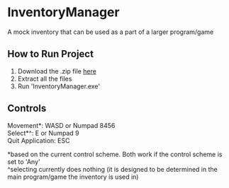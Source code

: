 # InventoryManager
A mock inventory that can be used as a part of a larger program/game

## How to Run Project
1. Download the .zip file [here](https://github.com/rhysstever/InventoryManager/blob/main/InventoryManager.zip)
2. Extract all the files
3. Run 'InventoryManager.exe'

## Controls
Movement*: WASD or Numpad 8456  
Select*^: E or Numpad 9  
Quit Application: ESC  

*based on the current control scheme. Both work if the control scheme is set to 'Any'  
^selecting currently does nothing (it is designed to be determined in the main program/game the inventory is used in)  
